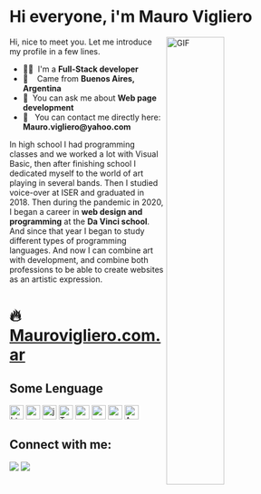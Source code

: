 # Hi everyone, i'm Mauro Vigliero 
<img align="right" alt="GIF" src="https://github.com/abhisheknaiidu/abhisheknaiidu/blob/master/code.gif?raw=true" width="45%" />
<p width="45%">
Hi, nice to meet you. Let me introduce my profile in a few lines.
  <ul>
    <li>👨‍🔧 &nbspI'm a <b>Full-Stack developer</b></li>
    <li>📍&nbsp &nbsp Came from <b>Buenos Aires, Argentina</b></li>
    <li>💬 &nbspYou can ask me about <b>Web page development</b></li>
    <li>📮&nbsp &nbspYou can contact me directly here: <b>Mauro.vigliero@yahoo.com</b>
  </ul>
In high school I had programming classes and we worked a lot with Visual Basic, then after finishing school I dedicated myself to the world of art playing in several bands. Then I studied voice-over at ISER and graduated in 2018. Then during the pandemic in 2020, I began a career in <b>web design and programming</b> at the <b>Da Vinci school</b>. And since that year I began to study different types of programming languages. And now I can combine art with development, and combine both professions to be able to create websites as an artistic expression.
</p>

<h1 align="left">🔥 <a href="https://www.maurovigliero.com.ar/">Maurovigliero.com.ar</a></h1>

## Some Lenguage
<p> 
  <img src="https://user-images.githubusercontent.com/59575502/127426309-0b2bbd98-9756-4798-ad10-f60da4a4d5fb.png" alt="html5" width="25" height="25" />
  <img src="https://user-images.githubusercontent.com/59575502/127426315-abe01b56-a385-455d-9caf-40bc7022a3d3.png" alt="css3" width="25" height="25" />
  <img src="https://user-images.githubusercontent.com/59575502/127426312-4a7a6d79-4b40-4b06-8c94-824ea3e8410e.png" alt="javascript" width="25" height="25" />
  <img src="https://encrypted-tbn0.gstatic.com/images?q=tbn:ANd9GcT2_979C0CYjHp3QH53N8pLqEI2Ku6g5fLTwA&s" alt="Typescript" width="25" height="25" />
  <img src="https://user-images.githubusercontent.com/59575502/127428633-1f18254b-97f9-4358-aec4-3143874035f8.png" alt="react" width="25" height="25" />
  <img src="https://user-images.githubusercontent.com/59575502/127428631-5ab21a62-ac89-4919-9408-724df88ab245.png" alt="nodejs" width="25" height="25" />
  <img src="https://user-images.githubusercontent.com/59575502/127426153-6f6d6c91-9778-43d9-a1df-95df61f23438.png" alt="mongodb" width="25" height="25" />
  <img src="https://icon.icepanel.io/Technology/png-shadow-512/Astro.png" alt="Astro" width="25" height="25" style="background: #ffff"/>
 </p>





## Connect with me:

<p align="left">
  <a href="https://www.linkedin.com/in/maurovigliero/"><img src="https://img.shields.io/badge/linkedin-0077B5.svg?style=for-the-badge&logo=linkedin&logoColor=ffffff"/></a>
  <a href="mailto:mauro.vigliero@yahoo.com?subject=[GitHub]%20🔥%20profile%20contact&body=Hello"><img src="https://img.shields.io/badge/e‑mail-D14836.svg?style=for-the-badge&logo=GMail&logoColor=ffffff"/></a>
</p>
